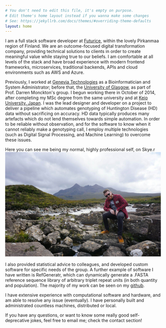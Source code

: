 ```yaml
---
# You don't need to edit this file, it's empty on purpose.
# Edit theme's home layout instead if you wanna make some changes
# See: https://jekyllrb.com/docs/themes/#overriding-theme-defaults
layout: home
---
```


I am a full stack software developer at [Futurice](www.futurice.com), within the lovely Pirkanmaa region of Finland. We are an outcome-focused digital transformation company, providing technical solutions to clients in order to create meaningful value while staying true to our beliefs. I am comfortable at all levels of the stack and have broad experience with modern frontend frameworks, microservices, traditional backends, APIs and cloud environments such as AWS and Azure.

Previously, I worked at [Genevia Technologies](www.geneviatechnologies.com) as a Bioinformatician and System Administrator; before that, the [University of Glasgow](http://www.gla.ac.uk/), as part of Prof. Darren Monckton's group. I begun working there in October of 2014, after completing my MSc degree from the same university and at [Keio University, Japan](https://www.keio.ac.jp/en/). I was the lead designer and developer on a project to deliver a pipeline which automates genotyping of Huntington Disease (HD) data without sacrificing on accuracy. HD data typically produces many artefacts which do not lend themselves towards simple automation. In order to be reliable without observation, and for the software to know when it cannot reliably make a genotyping call, I employ multiple technologies (such as Digital Signal Processing, and Machine Learning) to overcome these issues.

Here you can see me being my normal, highly professional self, on Skye.r
<img src="/assets/1.jpg" alt="Me"/>

I also provided statistical advice to colleagues, and developed custom software for specific needs of the group. A further example of software I have written is RefGeneratr, which can dynamically generate a .FASTA reference sequence library of arbitrary triplet repeat units (in both quantity and population). The majority of my work can be seen on my [github](https://github.com/helloabunai).

I have extensive experience with computational software and hardware, and am able to resolve any issue (eventually). I have personally built and administrated countless machines, distributed or local.

If you have any questions, or want to know some really good self-deprecative jokes, feel free to email me; check the contact section!
